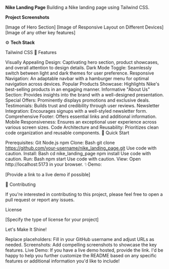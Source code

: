 **Nike Landing Page**
Building a Nike landing page using Tailwind CSS.

**Project Screenshots**

[Image of Hero Section]
[Image of Responsive Layout on Different Devices]
[Image of any other key features]

⚙️ **Tech Stack**

Tailwind CSS
🔋 Features

Visually Appealing Design: Captivating hero section, product showcases, and overall attention to design details.
Dark Mode Toggle: Seamlessly switch between light and dark themes for user preference.
Responsive Navigation: An adaptable navbar with a hamburger menu for optimal navigation across devices.
Popular Products Showcase: Highlights Nike's best-selling products in an engaging manner.
Informative "About Us" Section: Provides insights into the brand with a well-designed presentation.
Special Offers: Prominently displays promotions and exclusive deals.
Testimonials: Builds trust and credibility through user reviews.
Newsletter Integration: Encourages signups with a well-styled newsletter form.
Comprehensive Footer: Offers essential links and additional information.
Mobile Responsiveness: Ensures an exceptional user experience across various screen sizes.
Code Architecture and Reusability: Prioritizes clean code organization and reusable components.
🤸 Quick Start

Prerequisites:
Git
Node.js
npm
Clone:
Bash
git clone https://github.com/your-username/nike_landing_page.git 
Use code with caution.
Install:
Bash
cd nike_landing_page
npm install 
Use code with caution.
Run:
Bash
npm start 
Use code with caution.
View: Open http://localhost:5173 in your browser.
✨Demo:

[Provide a link to a live demo if possible]

🤝 Contributing

If you're interested in contributing to this project, please feel free to open a pull request or report any issues.

License

[Specify the type of license for your project]

Let's Make It Shine!

Replace placeholders: Fill in your GitHub username and adjust URLs as needed.
Screenshots: Add compelling screenshots to showcase the key features.
Live Demo: If you have a live demo hosted, provide the link.
I'd be happy to help you further customize the README based on any specific features or additional information you'd like to include!
